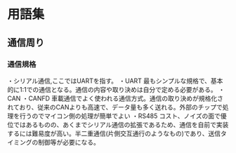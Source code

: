 # 用語集

## 通信周り

### 通信規格
・シリアル通信,ここではUARTを指す。
・UART 最もシンプルな規格で、基本的に1:1での通信となる。通信の内容や取り決めは自分で定める必要がある。
・CAN 
・CANFD 車載通信でよく使われる通信方式。通信の取り決めが規格化されており、従来のCANよりも高速で、データ量も多く送れる。外部のチップで処理を行うのでマイコン側の処理が簡単でよい
・RS485 コスト、ノイズの面で優位ではあるものの、あくまでシリアル通信の拡張であるため、通信を自前で実装するには難易度が高い。半二重通信(片側交互通行のようなもの)であり、送信タイミングの制御等が必要になる。

